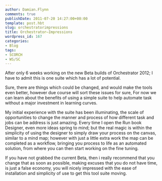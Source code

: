 ```yaml
---
author: Damian.Flynn
comments: true
publishDate: 2011-07-20 14:27:00+00:00
template: post.hbt
slug: orchestratorimpressions
title: Orchestrator–Impressions
wordpress_id: 167
categories:
- Blog
tags:
- SCORCH
- WS/SC
---
```


After only 6 weeks working on the new Beta builds of Orchestrator 2012; I have to admit this is one suite which has a lot of potential.

Sure, there are things which could be changed, and would make the tools even better, however due course will sort these issues for sure, For now we can learn about the benefits of using a simple suite to help automate task without a major investment in learning curves.

My initial experience with the suite has been illuminating, the scale of opportunities to change the manner and process of how different task and jobs can be address is just amazing. Every time I open the Run book Designer, even more ideas spring to mind; but the real magic is within the simplicity of using the designer to simply draw your process on the canvas, similar to a mind map; however with just a little extra work the map can be completed as a workflow, bringing you process to life as an automated solution, from where you can then start working on the fine tuning.

If you have not grabbed the current Beta, then i really recommend that you change that as soon as possible, making excuses that you do not have time, is just a false economy, you will nicely impressed with the ease of installation and simplicity of use to get this tool suite moving.
